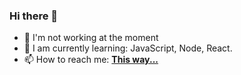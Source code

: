 ### Hi there 👋


- 🔭 I'm not working at the moment
- 🌱 I am currently learning: JavaScript, Node, React.
- 📫 How to reach me: [**This way...**](https://lailson19.github.io/)
